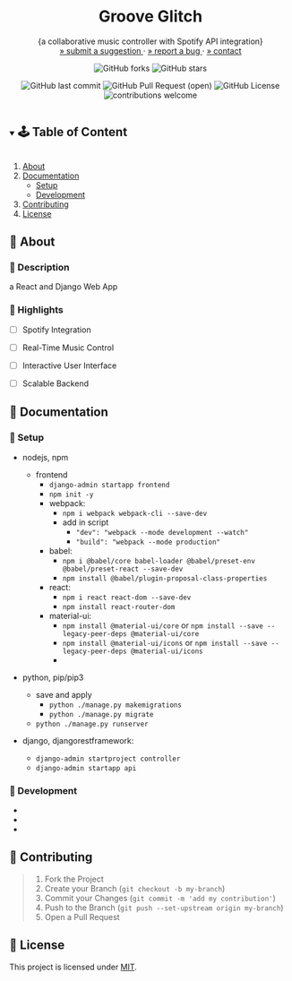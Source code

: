<!-- PROJECT SUMMARY -->
<div align="center">
  <h1 align="center">Groove Glitch</h1>

  <p align="center">
    {a collaborative music controller with Spotify API integration}
    <br>
    <a href="https://github.com/PinkCoffeeMug/groove-glitch/issues">» submit a suggestion </a>
    ·
    <a href="https://github.com/PinkCoffeeMug/groove-glitch/issues">» report a bug </a>
    ·
    <a href="https://github.com/PinkCoffeeMug/groove-glitch">» contact </a>
  </p>

  <div align="center">

![GitHub forks](https://img.shields.io/github/forks/PinkCoffeeMug/groove-glitch?style=social) ![GitHub stars](https://img.shields.io/github/stars/PinkCoffeeMug/groove-glitch?style=social)

![GitHub last commit](https://img.shields.io/github/last-commit/PinkCoffeeMug/groove-glitch?color=hotpink) ![GitHub Pull Request (open)](https://img.shields.io/github/issues-pr/PinkCoffeeMug/groove-glitch?color=forestgreen) ![GitHub License](https://img.shields.io/github/license/PinkCoffeeMug/groove-glitch?color=blue) ![contributions welcome](https://img.shields.io/badge/contributions-welcome-purple.svg?style=flat)

  </div>
</div>

<!-- TABLE OF CONTENT -->
<details open="open">
  <summary><h2 style="display: inline-block">🕹 Table of Content</h2></summary>
  <ol>
    <li>
      <a href="#⭐-about">About</a>
    </li>
    <li>
      <a href="#📋-documentation">Documentation</a>
      <ul>
        <li><a href="#🍏-setup">Setup</a></li>
        <li><a href="#🍎-development">Development</a></li>
      </ul>
    </li>
    <li><a href="#🌻-contributing">Contributing</a></li>
    <li><a href="#📝-license">License</a></li>
  </ol>
</details>

<!-- ABOUT -->
## :sunflower: About
<!-- Add your project description here -->
### :book: Description

a React and Django Web App

### :mushroom: Highlights

- [ ] Spotify Integration
- [ ] Real-Time Music Control
- [ ] Interactive User Interface
- [ ] Scalable Backend



<!-- CONTENT -->
## :cactus: Documentation

### :honey_pot: Setup
<!-- Add setup instructions here -->
- nodejs, npm
    - frontend
      - `django-admin startapp frontend`
      - `npm init -y`
      -  webpack: 
         -  `npm i webpack webpack-cli --save-dev`
         -  add in script
            -  `"dev": "webpack --mode development --watch"`
            -  `"build": "webpack --mode production"`
      -  babel: 
         -  `npm i @babel/core babel-loader @babel/preset-env @babel/preset-react --save-dev`
         -  `npm install @babel/plugin-proposal-class-properties`
      -  react: 
         -  `npm i react react-dom --save-dev`
         -  `npm install react-router-dom`
      -  material-ui: 
         -  `npm install @material-ui/core` or `npm install --save --legacy-peer-deps @material-ui/core`
         -  `npm install @material-ui/icons` or `npm install --save --legacy-peer-deps @material-ui/icons`
         -  
- python, pip/pip3
  - save and apply
    - `python ./manage.py makemigrations`
    - `python ./manage.py migrate`
  - `python ./manage.py runserver`
  
- django, djangorestframework:
  - `django-admin startproject controller`
  - `django-admin startapp api`

### :apple: Development
<!-- Add development details here -->
* []()
* []()
* []()

<!-- CONTRIBUTING -->
## :ear_of_rice: Contributing
<!-- Add contribution guidelines here -->
> 1. Fork the Project
> 2. Create your Branch (`git checkout -b my-branch`)
> 3. Commit your Changes (`git commit -m 'add my contribution'`)
> 4. Push to the Branch (`git push --set-upstream origin my-branch`)
> 5. Open a Pull Request


<!-- LICENSE -->
## :scroll: License
<!-- Add license information here -->
This project is licensed under [MIT](https://opensource.org/licenses).

<!-- ACKNOWLEDGEMENTS -->
<!-- ## Acknowledgements -->
<!-- <a rel="" href="[emojishorthand](https://gist.github.com/rxaviers/7360908)"> -->
